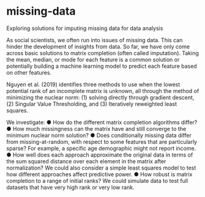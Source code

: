 # missing-data
Exploring solutions for imputing missing data for data analysis

As social scientists, we often run into issues of missing data. This can hinder the development of insights from data. So far, we have only come across basic solutions to matrix completion (often called imputation). Taking the mean, median, or mode for each feature is a common solution or potentially building a machine learning model to predict each feature based on other features.

Nguyen et al. (2019) identifies three methods to use when the lowest potential rank of an incomplete matrix is unknown, all through the method of minimizing the nuclear norm: (1) solving directly through gradient descent, (2) Singular Value Thresholding, and (3) Iteratively reweighted least squares.

We investigate:
●	How do the different matrix completion algorithms differ?
●	How much missingness can the matrix have and still converge to the minimum nuclear norm solution?
●	Does conditionally missing data differ from missing-at-random, with respect to some features that are particularly sparse? For example, a specific age demographic might not report income.
●	How well does each approach approximate the original data in terms of the sum squared distance over each element in the matrix after normalization? We could also consider a simple least squares model to test how different approaches affect predictive power.
●	How robust is matrix completion to a range of initial ranks? We could simulate data to test full datasets that have very high rank or very low rank.
